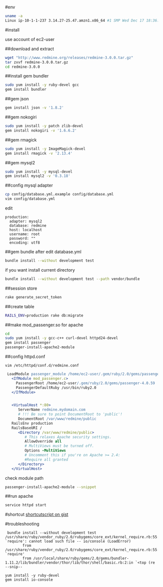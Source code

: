 
#env
```bash
uname -a
Linux ip-10-1-1-237 3.14.27-25.47.amzn1.x86_64 #1 SMP Wed Dec 17 18:36:15 UTC 2014 x86_64 x86_64 x86_64 GNU/Linux
```
#install

use account of ec2-user

##download and extract
```bash
wget "http://www.redmine.org/releases/redmine-3.0.0.tar.gz"
tar zxvf redmine-3.0.0.tar.gz
cd redmine-3.0.0
```

##install gem bundler
```bash
sudo yum install -y ruby-devel gcc 
gem install bundler
```

##gem json
```bash
gem install json -v '1.8.2'
```

##gem nokogiri
```bash
sudo yum install -y patch zlib-devel
gem install nokogiri -v '1.6.6.2'
```

##gem rmagick
```bash
sudo yum install -y ImageMagick-devel
gem install rmagick -v '2.13.4'
```
##gem mysql2
```bash
sudo yum install -y mysql-devel
gem install mysql2 -v '0.3.18'
```


##config mysql adapter 
```bash
cp config/database.yml.example config/database.yml
vim config/database.yml
```

edit  
```
production:
  adapter: mysql2
  database: redmine
  host: localhost
  username: root
  password: ""
  encoding: utf8
```

##gem bundle
after edit database.yml  
```bash
bundle install --without development test
```

if you want install current directory
```bash
bundle install --without development test --path vendor/bundle
```

##session store
```bash
rake generate_secret_token
```

##create table
```bash
RAILS_ENV=production rake db:migrate
```


##make mod_passenger.so for apache

```bash
cd
sudo yum install -y gcc-c++ curl-devel httpd24-devel
gem install passenger
passenger-install-apache2-module
```

##config httpd.conf

`vim /etc/httpd/conf.d/redmine.conf`  
```apache
 LoadModule passenger_module /home/ec2-user/.gem/ruby/2.0/gems/passenger-4.0.59/buildout/apache2/mod_passenger.so
   <IfModule mod_passenger.c>
     PassengerRoot /home/ec2-user/.gem/ruby/2.0/gems/passenger-4.0.59
     PassengerDefaultRuby /usr/bin/ruby2.0
   </IfModule>


   <VirtualHost *:80>
      ServerName redmine.mydomain.com
      # !!! Be sure to point DocumentRoot to 'public'!
      DocumentRoot /var/www/redmine/public
   RailsEnv production
   RailsBaseURI /
      <Directory /var/www/redmine/public>
         # This relaxes Apache security settings.
         AllowOverride all
         # MultiViews must be turned off.
         Options -MultiViews
         # Uncomment this if you're on Apache >= 2.4:
         #Require all granted
      </Directory>
   </VirtualHost>
```

check module path 
```bash
passenger-install-apache2-module --snippet
```
##run apache

```bash
service httpd start
```


#shortcut
[shortcutscript on gist](https://gist.github.com/hacker65536/8a8bf37a681bc904be7f)


#troubleshooting

```
 bundle install --without development test
/usr/share/ruby/vendor_ruby/2.0/rubygems/core_ext/kernel_require.rb:55:in `require': cannot load such file -- io/console (LoadError)
        from /usr/share/ruby/vendor_ruby/2.0/rubygems/core_ext/kernel_require.rb:55:in `require'
        from /usr/local/share/ruby/gems/2.0/gems/bundler-1.11.2/lib/bundler/vendor/thor/lib/thor/shell/basic.rb:2:in `<top (re
--snip--
```

```
yum install -y ruby-devel
gem install io-console
```
